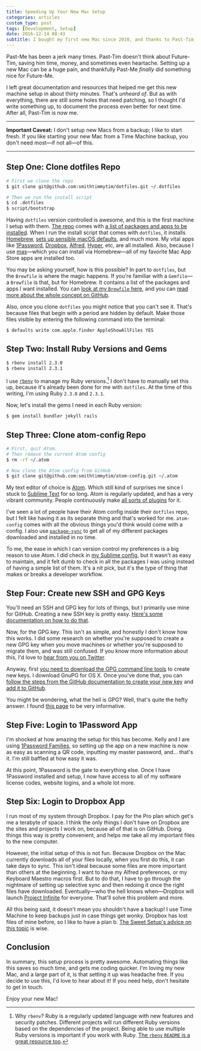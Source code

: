 ```yaml
---
title: Speeding Up Your New Mac Setup
categories: articles
custom_type: post
tags: [Development, Setup]
date: 2016-12-14 08:43
subtitle: I bought my first new Mac since 2010, and thanks to Past-Tim, it was pretty simple.
---
```

Past-Me has been a jerk many times. Past-Tim doesn't think about Future-Tim, saving him time, money, and sometimes even heartache. Setting up a new Mac can be a huge pain, and thankfully Past-Me *finally* did something nice for Future-Me.

I left great documentation and resources that helped me get this new machine setup in about thirty minutes. That's *unheard of*. But as with everything, there are still some holes that need patching, so I thought I'd write something up, to document the process even better for next time. After all, Past-Tim is now me.

---

**Important Caveat:** I don't setup new Macs from a backup; I like to start fresh. If you like starting your new Mac from a Time Machine backup, you don't need most—if not all—of this.

---

## Step One: Clone dotfiles Repo

```sh
# First we clone the repo
$ git clone git@github.com:smithtimmytim/dotfiles.git ~/.dotfiles

# Then we run the install script
$ cd .dotfiles
$ script/bootstrap
```

Having `dotfiles` version controlled is awesome, and this is the first machine I setup with them. [The repo](https://github.com/smithtimmytim/dotfiles) comes with [a list of packages and apps to be installed](https://github.com/smithtimmytim/dotfiles/blob/master/Brewfile). When I run the install script that comes with `dotfiles`, it installs [Homebrew](http://brew.sh/), [sets up sensible macOS defaults](https://github.com/smithtimmytim/dotfiles/blob/master/macos/set-defaults.sh), and much more. My vital apps like [1Password](https://1password.com/), [Dropbox](https://www.dropbox.com), [Alfred](https://www.alfredapp.com/), [Hyper](https://hyper.is/), etc, are all installed. Also, because I use [mas](https://github.com/mas-cli/mas)—which you can install via Homebrew—all of my favorite Mac App Store apps are installed too.

You may be asking yourself, how is this possible? In part to `dotfiles`, but the `Brewfile` is where the magic happens. If you're familiar with a `Gemfile`—a `Brewfile` is that, but for Homebrew. It contains a list of the packages and apps I want installed. You can [look at my `Brewfile` here](https://github.com/smithtimmytim/dotfiles/blob/master/Brewfile), and you can [read more about the whole concept on GitHub](https://github.com/Homebrew/homebrew-bundle).

Also, once you clone `dotfiles` you might notice that you can't see it. That's because files that begin with a period are hidden by default. Make those files visible by entering the following command into the terminal:

```sh
$ defaults write com.apple.finder AppleShowAllFiles YES
```

## Step Two: Install Ruby Versions and Gems

```sh
$ rbenv install 2.3.0
$ rbenv install 2.3.1
```

I use [`rbenv`](https://github.com/rbenv/rbenv) to manage my Ruby versions.[^whyrbenv] I don't have to manually set this up, because it's already been done for me with `dotfiles`. At the time of this writing, I'm using Ruby `2.3.0` and `2.3.1`.

[^whyrbenv]: Why `rbenv`? Ruby is a regularly updated language with new features and security patches. Different projects will run different Ruby versions based on the dependencies of the project. Being able to use multiple Ruby versions is important if you work with Ruby. [The `rbenv` `README` is a great resource too](https://github.com/rbenv/rbenv/blob/master/README.md).

Now, let's install the gems I need in each Ruby version:

```sh
$ gem install bundler jekyll rails
```



## Step Three: Clone atom-config Repo

```sh
# First, quit Atom.
# Then remove the current Atom config
$ rm -rf ~/.atom

# Now clone the Atom config from GitHub
$ git clone git@github.com:smithtimmytim/atom-config.git ~/.atom
```

My text editor of choice is [Atom](https://atom.io/). Which still kind of surprises me since I stuck to [Sublime Text](https://www.sublimetext.com/) for so long. Atom is regularly updated, and has a very vibrant community. People continuously make [all sorts of plugins](https://atom.io/packages) for it.

I've seen a lot of people have their Atom config inside their `dotfiles` repo, but I felt like having it as its separate thing and that's worked for me. `atom-config` comes with all the obvious things you'd think would come with a config. I also use [`package-sync`](https://atom.io/packages/package-sync) to get all of my different packages downloaded and installed in no time.

To me, the ease in which I can version control my preferences is a big reason to use Atom. I did check in [my Sublime config](https://github.com/smithtimmytim/sublime-config), but it wasn't as easy to maintain, and it felt dumb to check in all the packages I was using instead of having a simple list of them. It's a nit pick, but it's the type of thing that makes or breaks a developer workflow.

## Step Four: Create new SSH and GPG Keys

You'll need an SSH and GPG key for lots of things, but I primarily use mine for GitHub. Creating a new SSH key is pretty easy. [Here's some documentation on how to do that](https://help.github.com/articles/generating-a-new-ssh-key-and-adding-it-to-the-ssh-agent/).

Now, for the GPG key. This isn't as simple, and honestly I don't know how this works. I did some research on whether you're supposed to create a new GPG key when you move machines or whether you're supposed to migrate them, and was still confused. If you know more information about this, I'd love to [hear from you on Twitter](https://twitter.com/smithtimmytim).

Anyway, first [you need to download the GPG command line tools](https://www.gnupg.org/download/) to create new keys. I download GnuPG for OS X. Once you've done that, you can [follow the steps from the GitHub documentation to create your new key](https://help.github.com/articles/generating-a-new-gpg-key/) and [add it to GitHub](https://help.github.com/articles/adding-a-new-gpg-key-to-your-github-account/).

You might be wondering, what the hell is GPG? Well, that's quite the hefty answer. I found [this page](https://www.gnupg.org/) to be very informative.

## Step Five: Login to 1Password App

I'm shocked at how amazing the setup for this has become. Kelly and I are using [1Password Families](https://1password.com/families/), so setting up the app on a new machine is now as easy as scanning a QR code, inputting my master password, and… that's it. I'm still baffled at how easy it was.

At this point, 1Password is the gate to everything else. Once I have 1Password installed and setup, I now have access to all of my software license codes, website logins, and a whole lot more.

## Step Six: Login to Dropbox App

I run most of my system through Dropbox. I pay for the Pro plan which get's me a terabyte of space. I think the only things I don't have on Dropbox are the sites and projects I work on, because all of that is on GitHub. Doing things this way is pretty convenient, and helps me take all my important files to the new computer.

However, the initial setup of this is not fun. Because Dropbox on the Mac currently downloads all of your files locally, when you first do this, it can take days to sync. This isn't ideal because some files are more important than others at the beginning. I want to have my Alfred preferences, or my Keyboard Maestro macros first. But to do that, I have to go through the nightmare of setting up selective sync and then redoing it once the right files have downloaded. Eventually—who the hell knows when—Dropbox will launch [Project Infinite](https://blogs.dropbox.com/business/2016/04/announcing-project-infinite/) for everyone. That'll solve this problem and more.

All this being said, it doesn't mean you shouldn't have a backup! I use Time Machine to keep backups just in case things get wonky. Dropbox has lost files of mine before, so I like to have a plan b. [The Sweet Setup's advice on this topic](http://thesweetsetup.com/articles/backing-up-your-computer/) is wise.

## Conclusion

In summary, this setup process is pretty awesome. Automating things like this saves so much time, and gets me coding quicker. I'm loving my new Mac, and a large part of it, is that setting it up was headache free. If you decide to use this, I'd love to hear about it! If you need help, don't hesitate to get in touch.

Enjoy your new Mac!
